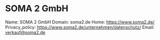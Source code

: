 
# SOMA 2 GmbH

Name: SOMA 2 GmbH
Domain: soma2.de
Home: https://www.soma2.de/
Privacy_policy: https://www.soma2.de/unternehmen/datenschutz/
Email: verkauf@soma2.de
